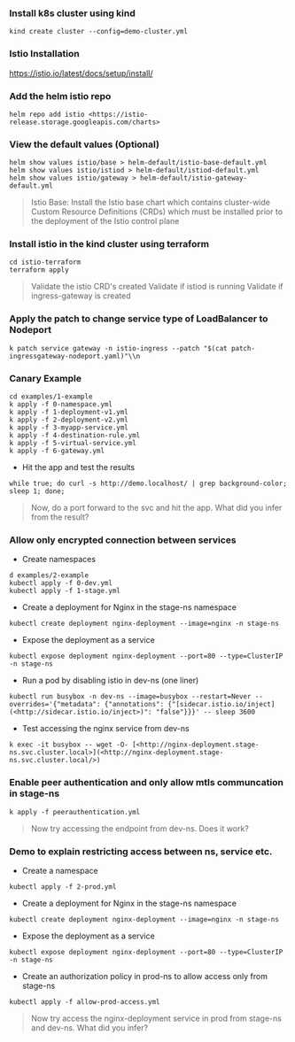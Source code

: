 ### Install k8s cluster using kind

```
kind create cluster --config=demo-cluster.yml
```

### Istio Installation

<https://istio.io/latest/docs/setup/install/>

### Add the helm istio repo

```
helm repo add istio <https://istio-release.storage.googleapis.com/charts>

```

### View the default values (Optional)

```
helm show values istio/base > helm-default/istio-base-default.yml
helm show values istio/istiod > helm-default/istiod-default.yml
helm show values istio/gateway > helm-default/istio-gateway-default.yml

```

> Istio Base: Install the Istio base chart which contains cluster-wide Custom Resource Definitions (CRDs) which must be installed prior to the deployment of the Istio control plane

### Install istio in the kind cluster using terraform

```
cd istio-terraform
terraform apply

```

> Validate the istio CRD's created Validate if istiod is running Validate if ingress-gateway is created

### Apply the patch to change service type of LoadBalancer to Nodeport

```
k patch service gateway -n istio-ingress --patch "$(cat patch-ingressgateway-nodeport.yaml)"\\n

```

### Canary Example

```
cd examples/1-example
k apply -f 0-namespace.yml
k apply -f 1-deployment-v1.yml
k apply -f 2-deployment-v2.yml
k apply -f 3-myapp-service.yml
k apply -f 4-destination-rule.yml
k apply -f 5-virtual-service.yml
k apply -f 6-gateway.yml

```

- Hit the app and test the results
```
while true; do curl -s http://demo.localhost/ | grep background-color; sleep 1; done;
```

> Now, do a port forward to the svc and hit the app. What did you infer from the result?

### Allow only encrypted connection between services

- Create  namespaces
```
d examples/2-example
kubectl apply -f 0-dev.yml
kubectl apply -f 1-stage.yml
```

-   Create a deployment for Nginx in the stage-ns namespace

```
kubectl create deployment nginx-deployment --image=nginx -n stage-ns

```

-   Expose the deployment as a service

```
kubectl expose deployment nginx-deployment --port=80 --type=ClusterIP -n stage-ns

```

-   Run a pod by disabling istio in dev-ns (one liner)

```
kubectl run busybox -n dev-ns --image=busybox --restart=Never --overrides='{"metadata": {"annotations": {"[sidecar.istio.io/inject](<http://sidecar.istio.io/inject>)": "false"}}}' -- sleep 3600

```

-   Test accessing the nginx service from dev-ns

```
k exec -it busybox -- wget -O- [<http://nginx-deployment.stage-ns.svc.cluster.local>](<http://nginx-deployment.stage-ns.svc.cluster.local/>)

```

### Enable peer authentication and only allow mtls communcation in stage-ns

```
k apply -f peerauthentication.yml

```

> Now try accessing the endpoint from dev-ns. Does it work?

### Demo to explain restricting access between ns, service etc.

- Create a namespace
```
kubectl apply -f 2-prod.yml
```

-   Create a deployment for Nginx in the stage-ns namespace

```
kubectl create deployment nginx-deployment --image=nginx -n stage-ns

```

-   Expose the deployment as a service

```
kubectl expose deployment nginx-deployment --port=80 --type=ClusterIP -n stage-ns

```

- Create an authorization policy in prod-ns to allow access only from stage-ns 

```
kubectl apply -f allow-prod-access.yml
```


> Now try access the nginx-deployment service in prod from stage-ns and dev-ns. What did you infer?

